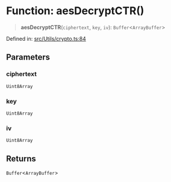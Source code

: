 # Function: aesDecryptCTR()

> **aesDecryptCTR**(`ciphertext`, `key`, `iv`): `Buffer`\<`ArrayBuffer`\>

Defined in: [src/Utils/crypto.ts:84](https://github.com/Fokusdotid/Baileys/blob/deec6cc75a88a82eaeedf16b76aa9218b2c772e3/src/Utils/crypto.ts#L84)

## Parameters

### ciphertext

`Uint8Array`

### key

`Uint8Array`

### iv

`Uint8Array`

## Returns

`Buffer`\<`ArrayBuffer`\>

